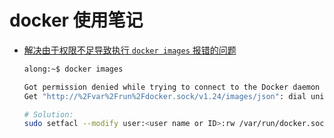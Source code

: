 # docker 使用笔记

- [解决由于权限不足导致执行 `docker images` 报错的问题][1]

  ```bash
  along:~$ docker images

  Got permission denied while trying to connect to the Docker daemon socket at unix:///var/run/docker.sock:
  Get "http://%2Fvar%2Frun%2Fdocker.sock/v1.24/images/json": dial unix /var/run/docker.sock: connect: permission denied
  ```

  ```bash
  # Solution:
  sudo setfacl --modify user:<user name or ID>:rw /var/run/docker.sock
  ```

  [1]: https://stackoverflow.com/a/54504083
